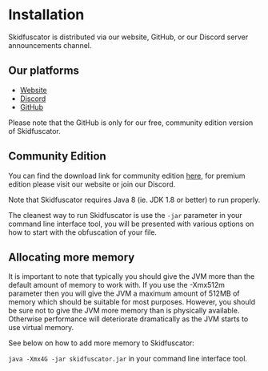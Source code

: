 # Installation

Skidfuscator is distributed via our website, GitHub, or our Discord server announcements channel. 

## Our platforms 
- [Website](https://skidfuscator.dev)
- [Discord](https://discord.gg/7pVgsRweeh)
- [GitHub](https://github.com/terminalsin/skidfuscator-java-obfuscator)

Please note that the GitHub is only for our free, community edition version of Skidfuscator.

## Community Edition

You can find the download link for community edition [here](https://github.com/skidfuscatordev/skidfuscator-java-obfuscator/releases/), for premium edition please visit our website or join our Discord. 

Note that Skidfuscator requires Java 8 (ie. JDK 1.8 or better) to run properly. 

The cleanest way to run Skidfuscator is use the `-jar` parameter in your command line interface tool, you will be presented with various options on how to start with the obfuscation of your file.

## Allocating more memory
It is important to note that typically you should give the JVM more than the default amount of memory to work with. If you use the -Xmx512m parameter then you will give the JVM a maximum amount of 512MB of memory which should be suitable for most purposes. However, you should be sure not to give the JVM more memory than is physically available. Otherwise performance will deteriorate dramatically as the JVM starts to use virtual memory. 

See below on how to add more memory to Skidfuscator: 

`java -Xmx4G -jar skidfuscator.jar` in your command line interface tool.
